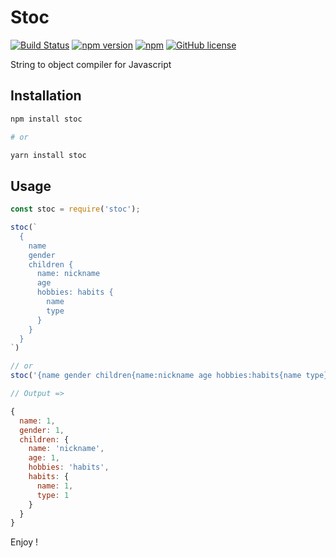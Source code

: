 Stoc
====

[![Build Status](https://travis-ci.org/lyfeyaj/stoc.svg?branch=master)](https://travis-ci.org/lyfeyaj/stoc)
[![npm version](https://badge.fury.io/js/stoc.svg)](https://badge.fury.io/js/stoc)
[![npm](https://img.shields.io/npm/dt/stoc.svg)]()
[![GitHub license](https://img.shields.io/badge/license-MIT-blue.svg)](https://raw.githubusercontent.com/lyfeyaj/stoc/master/LICENSE.md)

String to object compiler for Javascript

## Installation

```bash
npm install stoc

# or

yarn install stoc
```

## Usage

```javascript
const stoc = require('stoc');

stoc(`
  {
    name
    gender
    children {
      name: nickname
      age
      hobbies: habits {
        name
        type
      }
    }
  }
`)

// or
stoc('{name gender children{name:nickname age hobbies:habits{name type}}}')

// Output =>

{
  name: 1,
  gender: 1,
  children: {
    name: 'nickname',
    age: 1,
    hobbies: 'habits',
    habits: {
      name: 1,
      type: 1
    }
  }
}
```

Enjoy !

